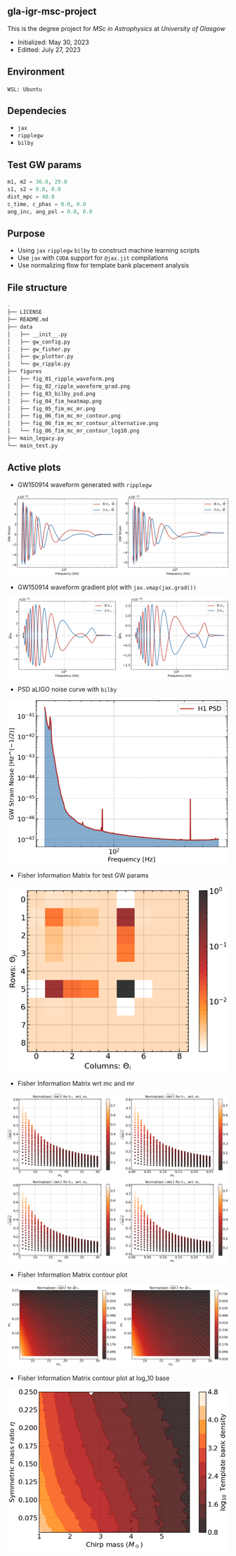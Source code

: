 ## gla-igr-msc-project
This is the degree project for *MSc in Astrophysics* at *University of Glasgow*
- Initialized: May 30, 2023
- Editted: July 27, 2023

## Environment
```WSL: Ubuntu```

## Dependecies
- ```jax```
- ```ripplegw```
- ```bilby```

## Test GW params
```python
m1, m2 = 36.0, 29.0
s1, s2 = 0.0, 0.0
dist_mpc = 40.0
c_time, c_phas = 0.0, 0.0
ang_inc, ang_pol = 0.0, 0.0
```

## Purpose
- Using ```jax``` ```ripplegw``` ```bilby``` to construct machine learning scripts
- Use ```jax``` with ```CUDA``` support for ```@jax.jit``` compilations
- Use normalizing flow for template bank placement analysis

## File structure
```bash
.
├── LICENSE
├── README.md
├── data
│   ├── __init__.py
│   ├── gw_config.py
│   ├── gw_fisher.py
│   ├── gw_plotter.py
│   └── gw_ripple.py
├── figures
│   ├── fig_01_ripple_waveform.png
│   ├── fig_02_ripple_waveform_grad.png
│   ├── fig_03_bilby_psd.png
│   ├── fig_04_fim_heatmap.png
│   ├── fig_05_fim_mc_mr.png
│   ├── fig_06_fim_mc_mr_contour.png
│   ├── fig_06_fim_mc_mr_contour_alternative.png
│   └── fig_06_fim_mc_mr_contour_log10.png
├── main_legacy.py
└── main_test.py
```

## Active plots
- GW150914 waveform generated with ```ripplegw```
<p align="center">
  <img src="./figures/fig_01_ripple_waveform.png"/>
</p>

- GW150914 waveform gradient plot with ```jax.vmap(jax.grad())```
<p align="center">
  <img src="./figures/fig_02_ripple_waveform_grad.png"/>
</p>

- PSD aLIGO noise curve with ```bilby```
<p align="center">
  <img src="./figures/fig_03_bilby_psd.png"/>
</p>

- Fisher Information Matrix for test GW params
<p align="center">
  <img src="./figures/fig_04_fim_heatmap.png"/>
</p>

- Fisher Information Matrix wrt mc and mr
<p align="center">
  <img src="./figures/fig_05_fim_mc_mr.png"/>
</p>

- Fisher Information Matrix contour plot
<p align="center">
  <img src="./figures/fig_06_fim_mc_mr_contour.png"/>
</p>

- Fisher Information Matrix contour plot at log_10 base
<p align="center">
  <img src="./figures/fig_06_fim_mc_mr_contour_log10.png"/>
</p>
